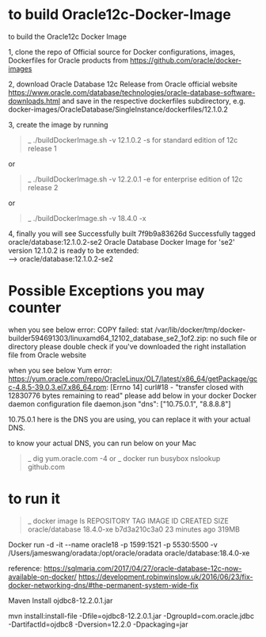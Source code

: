 # to build Oracle12c-Docker-Image
to build the Oracle12c Docker Image

1, clone the repo of Official source for Docker configurations, images, Dockerfiles for Oracle products from https://github.com/oracle/docker-images

2, download Oracle Database 12c Release from Oracle official website
https://www.oracle.com/database/technologies/oracle-database-software-downloads.html
and save in the respective dockerfiles subdirectory, e.g. docker-images/OracleDatabase/SingleInstance/dockerfiles/12.1.0.2

3, create the image by running
>_ ./buildDockerImage.sh -v 12.1.0.2 -s        for standard edition of 12c release 1

or
>_ ./buildDockerImage.sh -v 12.2.0.1 -e        for enterprise edition of 12c release 2

or
>_ ./buildDockerImage.sh -v 18.4.0 -x 

4, finally you will see
Successfully built 7f9b9a83626d
Successfully tagged oracle/database:12.1.0.2-se2
  Oracle Database Docker Image for 'se2' version 12.1.0.2 is ready to be extended:     
    --> oracle/database:12.1.0.2-se2

# Possible Exceptions you may counter 
when you see below error:
COPY failed: stat /var/lib/docker/tmp/docker-builder594691303/linuxamd64_12102_database_se2_1of2.zip: no such file or directory
please double check if you've downloaded the right installation file from Oracle website

when you see below Yum error:
https://yum.oracle.com/repo/OracleLinux/OL7/latest/x86_64/getPackage/gcc-4.8.5-39.0.3.el7.x86_64.rpm: [Errno 14] curl#18 - "transfer closed with 12830776 bytes remaining to read"
please add below in your docker Docker daemon configuration file daemon.json
  "dns": ["10.75.0.1", "8.8.8.8"]

10.75.0.1 here is the DNS you are using, you can replace it with your actual DNS.

to know your actual DNS, you can run below on your Mac
>_ dig yum.oracle.com -4
or 
>_ docker run busybox nslookup github.com

# to run it 
>_ docker image ls
REPOSITORY          TAG                 IMAGE ID            CREATED             SIZE
oracle/database     18.4.0-xe           b7d3a210c3a0        23 minutes ago      319MB

Docker run -d -it --name oracle18 -p 1599:1521 -p 5530:5500 -v /Users/jameswang/oradata:/opt/oracle/oradata oracle/database:18.4.0-xe



reference:
https://sqlmaria.com/2017/04/27/oracle-database-12c-now-available-on-docker/
https://development.robinwinslow.uk/2016/06/23/fix-docker-networking-dns/#the-permanent-system-wide-fix





Maven Install ojdbc8-12.2.0.1.jar

mvn install:install-file -Dfile=ojdbc8-12.2.0.1.jar -DgroupId=com.oracle.jdbc -DartifactId=ojdbc8 -Dversion=12.2.0 -Dpackaging=jar
